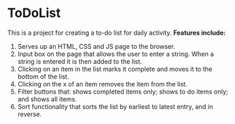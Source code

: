 # ToDoList
This is a project for creating a to-do list for daily activity.
**Features include:**
1) Serves up an HTML, CSS and JS page to the browser.
2) Input box on the page that allows the user to enter a string. When a string is entered it is then added to the list.
4) Clicking on an item in the list marks it complete and moves it to the bottom of the list.
5) Clicking on the x of an item removes the item from the list.
6) Filter buttons that: 
   shows completed items only; 
   shows to do items only; and 
   shows all items.
7) Sort functionality that sorts the list by earliest to latest entry, and in reverse.
